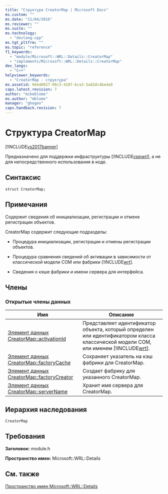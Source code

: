 ```yaml
---
title: "Структура CreatorMap | Microsoft Docs"
ms.custom: ""
ms.date: "11/04/2016"
ms.reviewer: ""
ms.suite: ""
ms.technology: 
  - "devlang-cpp"
ms.tgt_pltfrm: ""
ms.topic: "reference"
f1_keywords: 
  - "module/Microsoft::WRL::Details::CreatorMap"
  - "implements/Microsoft::WRL::Details::CreatorMap"
dev_langs: 
  - "C++"
helpviewer_keywords: 
  - "CreatorMap - структура"
ms.assetid: 94e40927-90c3-4107-bca3-3ad2dc4beda9
caps.latest.revision: 7
author: "mikeblome"
ms.author: "mblome"
manager: "ghogen"
caps.handback.revision: 7
---
```

# Структура CreatorMap
[!INCLUDE[vs2017banner](../assembler/inline/includes/vs2017banner.md)]

Предназначено для поддержки инфраструктуры [!INCLUDE[cppwrl](../windows/includes/cppwrl_md.md)], а не для непосредственного использования в коде.  
  
## Синтаксис  
  
```  
struct CreatorMap;  
```  
  
## Примечания  
 Содержит сведения об инициализации, регистрации и отмене регистрации объектов.  
  
 CreatorMap содержит следующие подразделы:  
  
-   Процедура инициализации, регистрации и отмены регистрации объектов.  
  
-   Процедура сравнения сведений об активации в зависимости от классической модели COM или фабрики [!INCLUDE[wrt](../atl/reference/includes/wrt_md.md)].  
  
-   Сведения о кэше фабрики и имени сервера для интерфейса.  
  
## Члены  
  
### Открытые члены данных  
  
|Имя|Описание|  
|---------|--------------|  
|[Элемент данных CreatorMap::activationId](../windows/creatormap-activationid-data-member.md)|Представляет идентификатор объекта, который определен или идентификатором класса классической модели COM, или именем [!INCLUDE[wrt](../atl/reference/includes/wrt_md.md)].|  
|[Элемент данных CreatorMap::factoryCache](../windows/creatormap-factorycache-data-member.md)|Сохраняет указатель на кэш фабрики для CreatorMap.|  
|[Элемент данных CreatorMap::factoryCreator](../Topic/CreatorMap::factoryCreator%20Data%20Member.md)|Создает фабрику для указанного CreatorMap.|  
|[Элемент данных CreatorMap::serverName](../windows/creatormap-servername-data-member.md)|Хранит имя сервера для CreatorMap.|  
  
## Иерархия наследования  
 `CreatorMap`  
  
## Требования  
 **Заголовок:** module.h  
  
 **Пространство имен:** Microsoft::WRL::Details  
  
## См. также  
 [Пространство имен Microsoft::WRL::Details](../windows/microsoft-wrl-details-namespace.md)
